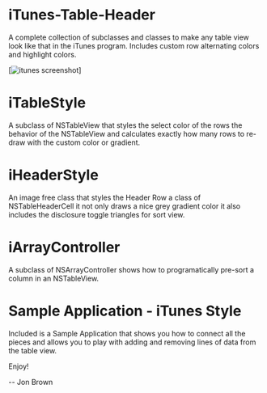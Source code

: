 iTunes-Table-Header
===================

A complete collection of subclasses and classes to make any table view look like that in the iTunes program. Includes custom row alternating colors and highlight colors.

[![itunes screenshot](https://github.com/jonbrown21/iTunes-Table-Header/blob/master/iTunes%20Window.png)]

iTableStyle
===================
A subclass of NSTableView that styles the select color of the rows the behavior of the NSTableView and calculates exactly how many rows to re-draw with the custom color or gradient.

iHeaderStyle
===================
An image free class that styles the Header Row a class of NSTableHeaderCell it not only draws a nice grey gradient color it also includes the disclosure toggle triangles for sort view.

iArrayController
===================
A subclass of NSArrayController shows how to programatically pre-sort a column in an NSTableView.

Sample Application - iTunes Style
===================
Included is a Sample Application that shows you how to connect all the pieces and allows you to play with adding and removing lines of data from the table view.

Enjoy!

-- Jon Brown
